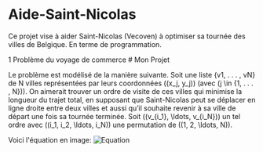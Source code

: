 # Aide-Saint-Nicolas
Ce projet vise à aider Saint-Nicolas (Vecoven) à optimiser sa tournée des villes de
Belgique. En terme de programmation.

1 Problème du voyage de commerce
	# Mon Projet

Le problème est modélisé de la manière suivante. Soit une liste {v1, . . . , vN} de N villes représentées par leurs coordonnées \((x_j, y_j)\) (avec \(j \in \{1, . . . , N\}\)). On aimerait trouver un ordre de visite de ces villes qui minimise la longueur du trajet total, en supposant que Saint-Nicolas peut se déplacer en ligne droite entre deux villes et aussi qu’il souhaite revenir à sa ville de départ une fois sa tournée terminée. Soit \((v_{i_1}, \ldots, v_{i_N})\) un tel ordre avec \((i_1, i_2, \ldots, i_N)\) une permutation de \((1, 2, \ldots, N)\).

Voici l'équation en image: ![Equation](https://latex.codecogs.com/svg.latex?v_{i1},\ldots,v_{iN})
